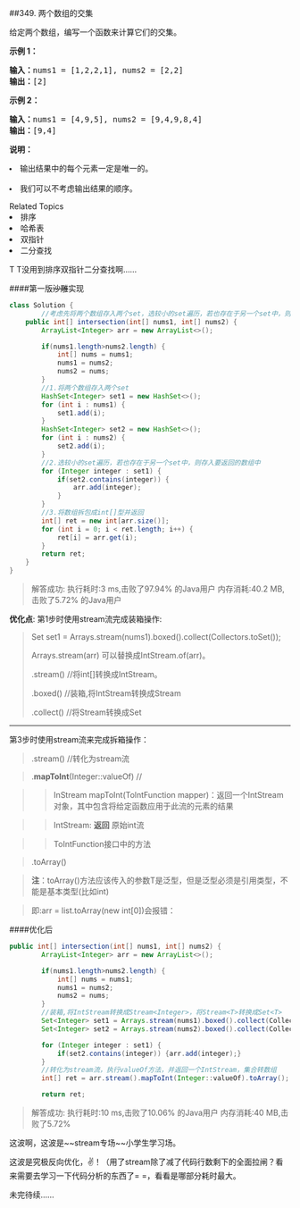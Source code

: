 ##349. 两个数组的交集

<p>给定两个数组，编写一个函数来计算它们的交集。</p>

<p><strong>示例 1：</strong></p>

<pre><strong>输入：</strong>nums1 = [1,2,2,1], nums2 = [2,2]
<strong>输出：</strong>[2]
</pre>

<p><strong>示例 2：</strong></p>

<pre><strong>输入：</strong>nums1 = [4,9,5], nums2 = [9,4,9,8,4]
<strong>输出：</strong>[9,4]</pre>

<p><strong>说明：</strong></p>
<pre><li>输出结果中的每个元素一定是唯一的。</li>
<li>我们可以不考虑输出结果的顺序。</li></pre>

<div><div>Related Topics</div><div><li>排序</li><li>哈希表</li><li>双指针</li><li>二分查找</li></div></div>

T T没用到排序双指针二分查找啊……

####第一版~~沙雕~~实现
```Java
class Solution {
		//考虑先将两个数组存入两个set，选较小的set遍历，若也存在于另一个set中，则存入要返回的数组中。
    public int[] intersection(int[] nums1, int[] nums2) {
		ArrayList<Integer> arr = new ArrayList<>();

		if(nums1.length>nums2.length) {
			int[] nums = nums1;
			nums1 = nums2;
			nums2 = nums;
		}
		//1.将两个数组存入两个set
		HashSet<Integer> set1 = new HashSet<>();
    	for (int i : nums1) {
			set1.add(i);
		}
		HashSet<Integer> set2 = new HashSet<>();
    	for (int i : nums2) {
    		set2.add(i);
    	}
		//2.选较小的set遍历，若也存在于另一个set中，则存入要返回的数组中
		for (Integer integer : set1) {
			if(set2.contains(integer)) {
				arr.add(integer);
			}
		}
		//3.将数组拆包成int[]型并返回
		int[] ret = new int[arr.size()];
		for (int i = 0; i < ret.length; i++) {
			ret[i] = arr.get(i);
		}
		return ret;
    }
}
```

>解答成功:
>执行耗时:3 ms,击败了97.94% 的Java用户
>内存消耗:40.2 MB,击败了5.72% 的Java用户

**优化点**:
第1步时使用stream流完成装箱操作:
>Set<Integer> set1 = Arrays.stream(nums1).boxed().collect(Collectors.toSet());
>
>Arrays.stream(arr) 可以替换成IntStream.of(arr)。
>
>.stream() //将int[]转换成IntStream。
>
>.boxed() //装箱,将IntStream转换成Stream<Integer>
>
>.collect() //将Stream<T>转换成Set<T>

___

第3步时使用stream流来完成拆箱操作：
> .stream() //转化为stream流

> .**mapToInt**(Integer::valueOf) //

>>InStream mapToInt(TolntFunction mapper)：返回一个IntStream对象，其中包含将给定函数应用于此流的元素的结果

>>IntStream: **返回** 原始int流

>>ToIntFunction接口中的方法

> .toArray()

> **注**：toArray()方法应该传入的参数T是泛型，但是泛型必须是引用类型，不能是基本类型(比如int)

> 即:arr = list.toArray(new int[0])会报错：

####优化后

```Java
public int[] intersection(int[] nums1, int[] nums2) {
		ArrayList<Integer> arr = new ArrayList<>();

		if(nums1.length>nums2.length) {
			int[] nums = nums1;
			nums1 = nums2;
			nums2 = nums;
		}
		//装箱,将IntStream转换成Stream<Integer>，将Stream<T>转换成Set<T>
		Set<Integer> set1 = Arrays.stream(nums1).boxed().collect(Collectors.toSet());
		Set<Integer> set2 = Arrays.stream(nums2).boxed().collect(Collectors.toSet());

		for (Integer integer : set1) {
			if(set2.contains(integer)) {arr.add(integer);}
		}
		//转化为stream流，执行valueOf方法，并返回一个IntStream，集合转数组
		int[] ret = arr.stream().mapToInt(Integer::valueOf).toArray();

		return ret;
```
>解答成功:
>执行耗时:10 ms,击败了10.06% 的Java用户
>内存消耗:40 MB,击败了5.72%

<p>这波啊，这波是~~stream专场~~小学生学习场。</p>
<p>这波是究极反向优化，✌！（用了stream除了减了代码行数剩下的全面拉闸？看来需要去学习一下代码分析的东西了= =，看看是哪部分耗时最大。</p>
未完待续……